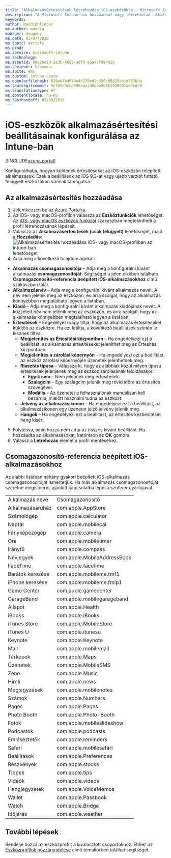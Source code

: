 ```yaml
---
title: "Alkalmazásértesítések létrehozása iOS-eszközökre – Microsoft Intune – Azure | Microsoft Docs"
description: "A Microsoft Intune-ban hozzáadhat vagy létrehozhat alkalmazásértesítéseket iOS-eszközök számára. Kiválaszthatja, mely alkalmazások küldjenek értesítéseket, konfigurálhatja a zárolási képernyő értesítési beállításait, engedélyezheti a hangot, kiválaszthatja az értesítés típusát és jelvényt adhat hozzá."
keywords: 
author: MandiOhlinger
ms.author: mandia
manager: dougeby
ms.date: 03/07/2018
ms.topic: article
ms.prod: 
ms.service: microsoft-intune
ms.technology: 
ms.assetid: bda26d1d-2a3b-4669-adf8-a5aa7f994916
ms.reviewer: heenamac
ms.suite: ems
ms.custom: intune-azure
ms.openlocfilehash: 018a04bd674e4f270ed2e356c08825ab1d5878da
ms.sourcegitcommit: 9cf05d3cb8099e4a238dae9b561920801ad5cdc6
ms.translationtype: HT
ms.contentlocale: hu-HU
ms.lasthandoff: 03/09/2018
---
```

# <a name="configure-app-notifications-settings-on-ios-devices-in-intune"></a>iOS-eszközök alkalmazásértesítési beállításainak konfigurálása az Intune-ban

[!INCLUDE[azure_portal](./includes/azure_portal.md)]

Konfigurálhatja, hogyan küldenek értesítéseket az iOS-eszközön telepített alkalmazások. Ezek a beállítások az iOS 9.3-at vagy újabb verziót futtató felügyelt eszközökön vannak támogatva.

## <a name="add-the-app-notification"></a>Az alkalmazásértesítés hozzáadása

1. Jelentkezzen be az [Azure Portalra](https://portal.azure.com).
2. Az iOS- vagy macOS-profilon válassza az **Eszközfunkciók** lehetőséget. Az [iOS- vagy macOS eszközök funkciói](device-features-configure.md) szakaszban megtekintheti a profil létrehozásának lépéseit.
3. Válassza az **Alkalmazásértesítések (csak felügyelt)** lehetőséget, majd a **Hozzáadás**: ![Alkalmazásértesítés hozzáadása iOS- vagy macOS-profilban az Intune-ban](./media/ios-macos-app-notifications.png) lehetőséget
4. Adja meg a következő tulajdonságokat:

  - **Alkalmazás csomagazonosítója** – Adja meg a konfigurálni kívánt alkalmazás **csomagazonosítóját**. Segítséget a jelen cikkben található **Csomagazonosító-referencia beépített iOS-alkalmazásokhoz** című szakaszban talál.
  - **Alkalmazásnév** – Adja meg a konfigurálni kívánt alkalmazás nevét. A név nem jelenik meg az eszközön, és arra szolgál, hogy az alkalmazás könnyebben megtalálható legyen a listában.
  - **Kiadó** – Adja meg a konfigurálni kívánt alkalmazás kiadójának nevét. A közzétett név nem jelenik meg az eszközön, és arra szolgál, hogy az alkalmazás könnyebben megtalálható legyen a listában.
  - **Értesítések** – Engedélyezi vagy tiltja, hogy az alkalmazás értesítéseket küldjön az eszközre. Ha ezt letiltja, a következő beállítások szintén le lesznek tiltva.
    - **Megjelenítés az Értesítési központban** – Ha engedélyezi ezt a beállítást, az alkalmazás értesítéseket jeleníthet meg az Értesítési központban.
    - **Megjelenítés a zárolási képernyőn** – Ha engedélyezi ezt a beállítást, az eszköz zárolási képernyőjén üzenetek jelenhetnek meg.
    - **Riasztás típusa** – Válassza ki, hogy az alábbiak közül milyen típusú értesítések jelenjenek meg az eszköz zárolásának feloldásakor:
      - **Egyik sem** – Nem jelennek meg értesítések.
      - **Szalagcím** – Egy szalagcím jelenik meg rövid időre az értesítés szövegével.
      - **Modális** – Az üzenetet a felhasználónak manuálisan kell bezárnia, mielőtt használni tudná az eszközt.
    - **Jelvény az alkalmazásikonon** – Ha engedélyezi ezt a beállítást, az alkalmazásikonon egy üzenetet jelző jelvény jelenik meg.
    - **Hangok** – Ha engedélyezi ezt a beállítást, az értesítés kézbesítését hang kíséri.

5. Folytassa, amíg hozzá nem adta az összes kívánt beállítást. Ha hozzáadta az alkalmazásokat, kattintson az **OK** gombra.
6. Válassz a **Létrehozás** elemet a profil mentéséhez.

## <a name="bundle-id-reference-for-built-in-ios-apps"></a>Csomagazonosító-referencia beépített iOS-alkalmazásokhoz

Az alábbi listában néhány gyakori beépített iOS-alkalmazás csomagazonosítóját ismertetjük. Ha más alkalmazás csomagazonosítóját szeretné megismerni, ajánlott kapcsolatba lépni a szoftver gyártójával.

|||
|-|-|
|Alkalmazás neve|Csomagazonosító|
|Alkalmazásáruház|com.apple.AppStore|
|Számológép|com.apple.calculator|
|Naptár|com.apple.mobilecal|
|Fényképezőgép|com.apple.camera|
|Óra|com.apple.mobiletimer|
|Iránytű|com.apple.compass|
|Névjegyek|com.apple.MobileAddressBook|
|FaceTime|com.apple.facetime|
|Barátok keresése|com.apple.mobileme.fmf1|
|iPhone keresése|com.apple.mobileme.fmip1|
|Game Center|com.apple.gamecenter|
|GarageBand|com.apple.mobilegarageband|
|Állapot|com.apple.Health|
|iBooks|com.apple.iBooks|
|iTunes Store|com.apple.MobileStore|
|iTunes U|com.apple.itunesu|
|Keynote|com.apple.Keynote|
|Mail|com.apple.mobilemail|
|Térképek|com.apple.Maps|
|Üzenetek|com.apple.MobileSMS|
|Zene|com.apple.Music|
|Hírek|com.apple.news|
|Megjegyzések|com.apple.mobilenotes|
|Számok|com.apple.Numbers|
|Pages|com.apple.Pages|
|Photo Booth|com.apple.Photo-Booth|
|Fotók|com.apple.mobileslideshow|
|Podcastok|com.apple.podcasts|
|Emlékeztetők|com.apple.reminders|
|Safari|com.apple.mobilesafari|
|Beállítások|com.apple.Preferences|
|Részvények|com.apple.stocks|
|Tippek|com.apple.tips|
|Videók|com.apple.videos|
|Hangjegyzetek|com.apple.VoiceMemos|
|Wallet|com.apple.Passbook|
|Watch|com.apple.Bridge|
|Időjárás|com.apple.weather|

## <a name="next-steps"></a>További lépések

Rendelje hozzá az eszközprofilt a kiválasztott csoportokhoz. Ehhez az [Eszközprofilok hozzárendelése](device-profile-assign.md) című témakörben találhat segítséget.